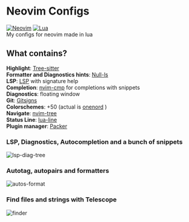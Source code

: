 # Neovim Configs
<a href='https://neovim.io/' target='_blank'>![Neovim](https://img.shields.io/badge/NeoVim-%2357A143.svg?&style=flat&logo=neovim&logoColor=white)</a> <a href='https://www.lua.org/' target='_blank'>![Lua](https://img.shields.io/badge/lua-%232C2D72.svg?style=flat&logo=lua&logoColor=white)</a>  
My configs for neovim made in lua



## What contains?
**Highlight**: [Tree-sitter](https://github.com/nvim-treesitter)  
**Formatter and Diagnostics hints**: [Null-ls](https://github.com/jose-elias-alvarez/null-ls.nvim)  
**LSP**: [LSP](https://github.com/neovim/nvim-lspconfig) with signature help  
**Completion**: [nvim-cmp](https://github.com/hrsh7th/nvim-cmp) for completions with snippets  
**Diagnostics**: floating window  
**Git**: [Gitsigns](https://github.com/lewis6991/gitsigns.nvim)  
**Colorschemes**: +50  (actual is [onenord](https://github.com/rmehri01/onenord.nvim) )  
**Navigate**: [nvim-tree](https://github.com/kyazdani42/nvim-tree.lua)  
**Status Line**: [lua-line](https://github.com/nvim-lualine/lualine.nvim)  
**Plugin manager**: [Packer](https://github.com/wbthomason/packer.nvim)  


### LSP, Diagnostics, Autocompletion and a bunch of snippets
![lsp-diag-tree](https://user-images.githubusercontent.com/64340912/176177114-5b4f053f-d203-4bd1-97b1-f2c3900432e7.gif)

### Autotag, autopairs and formatters
![autos-format](https://user-images.githubusercontent.com/64340912/176177179-d1e20f22-7090-43dc-a4bd-f1503192505e.gif)

### Find files and strings with Telescope
![finder](https://user-images.githubusercontent.com/64340912/176177301-d9c9a6df-e724-4b91-8693-f0fd8d350b5b.gif)

